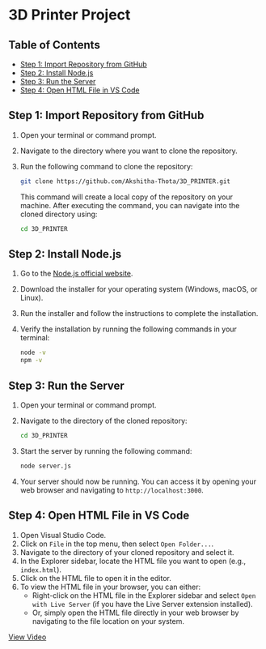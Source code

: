 # 3D Printer Project



## Table of Contents

- [Step 1: Import Repository from GitHub](#step-1-import-repository-from-github)
- [Step 2: Install Node.js](#step-2-install-nodejs)
- [Step 3: Run the Server](#step-3-run-the-server)
- [Step 4: Open HTML File in VS Code](#step-4-open-html-file-in-vs-code)
  
## Step 1: Import Repository from GitHub

1. Open your terminal or command prompt.
2. Navigate to the directory where you want to clone the repository.
3. Run the following command to clone the repository:

   ```bash
   git clone https://github.com/Akshitha-Thota/3D_PRINTER.git
   ```

   This command will create a local copy of the repository on your machine. After executing the command, you can navigate into the cloned directory using:

   ```bash
   cd 3D_PRINTER
   ```

## Step 2: Install Node.js

1. Go to the [Node.js official website](https://nodejs.org/).
2. Download the installer for your operating system (Windows, macOS, or Linux).
3. Run the installer and follow the instructions to complete the installation.
4. Verify the installation by running the following commands in your terminal:

   ```bash
   node -v
   npm -v
   ```

## Step 3: Run the Server

1. Open your terminal or command prompt.
2. Navigate to the directory of the cloned repository:

   ```bash
   cd 3D_PRINTER
   ```

3. Start the server by running the following command:

   ```bash
   node server.js
   ```

4. Your server should now be running. You can access it by opening your web browser and navigating to `http://localhost:3000`.

## Step 4: Open HTML File in VS Code

1. Open Visual Studio Code.
2. Click on `File` in the top menu, then select `Open Folder...`.
3. Navigate to the directory of your cloned repository and select it.
4. In the Explorer sidebar, locate the HTML file you want to open (e.g., `index.html`).
5. Click on the HTML file to open it in the editor.
6. To view the HTML file in your browser, you can either:
   - Right-click on the HTML file in the Explorer sidebar and select `Open with Live Server` (if you have the Live Server extension installed).
   - Or, simply open the HTML file directly in your web browser by navigating to the file location on your system.



[View Video](C:\Users\Lenovo\Videos\3D_printer.mp4)

